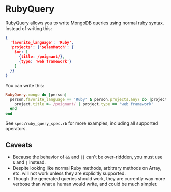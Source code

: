 RubyQuery
=========

RubyQuery allows you to write MongoDB queries using normal ruby syntax. Instead of writing this:

```json
{
  'favorite_language': 'Ruby',
  'projects': {'$elemMatch': {
    $or: [
      {title: /poignant/},
      {type: 'web framework'}
    ]
  }}
}
```

You can write this:

```ruby
RubyQuery.mongo do |person|
  person.favorite_language == 'Ruby' & person.projects.any? do |project|
    project.title =~ /poignant/ | project.type == 'web framework'
  end
end
```

See `spec/ruby_query_spec.rb` for more examples, including all supported operators.

Caveats
-------

 * Because the behavior of `&&` and `||` can't be over-riddden, you must use `&` and `|` instead.
 * Despite looking like normal Ruby methods, arbitrary methods on Array, etc. will not work unless they are explicitly supported.
 * Though the generated queries should work, they are currently way more verbose than what a human would write, and could be much simpler.
